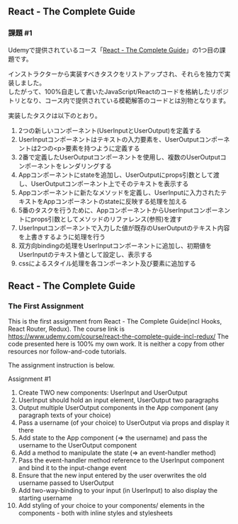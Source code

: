 ## React - The Complete Guide 
### 課題 \#1

Udemyで提供されているコース「[React - The Complete Guide](https://www.udemy.com/course/react-the-complete-guide-incl-redux/)」の1つ目の課題です。

インストラクターから実装すべきタスクをリストアップされ、それらを独力で実装しました。  
したがって、100%自走して書いたJavaScript/Reactのコードを格納したリポジトリとなり、コース内で提供されている模範解答のコードとは別物となります。

実装したタスクは以下のとおり。
1. 2つの新しいコンポーネント(UserInputとUserOutput)を定義する
2. UserInputコンポーネントはテキストの入力要素を、UserOutputコンポーネントは2つの\<p\>要素を持つように定義する
3. 2番で定義したUserOutputコンポーネントを使用し、複数のUserOutputコンポーネントをレンダリングする
4. Appコンポーネントにstateを追加し、UserOutputにprops引数として渡し、UserOutputコンポーネント上でそのテキストを表示する  
5. Appコンポーネントに新たなメソッドを定義し、UserInputに入力されたテキストをAppコンポーネントのstateに反映する処理を加える
6. 5番のタスクを行うために、AppコンポーネントからUserInputコンポーネントにprops引数としてメソッドのリファレンス(参照)を渡す
7. UserInputコンポーネントで入力した値が既存のUserOutputのテキスト内容を上書きするように処理を行う
8. 双方向bindingの処理をUserInputコンポーネントに追加し、初期値をUserInputのテキスト値として設定し、表示する
9. cssによるスタイル処理を各コンポーネント及び要素に追加する
　

## React - The Complete Guide 
### The First Assignment
This is the first assignment from React - The Complete Guide(incl Hooks, React Router, Redux).
The course link is https://www.udemy.com/course/react-the-complete-guide-incl-redux/
The code presented here is 100% my own work. It is neither a copy from other resources nor follow-and-code tutorials.

The assignment instruction is below.

Assignment #1
1. Create TWO new components: UserInput and UserOutput
2. UserInput should hold an input element, UserOutput two paragraphs
3. Output multiple UserOutput components in the App component (any paragraph texts of your choice)
4. Pass a username (of your choice) to UserOutput via props and display it there
5. Add state to the App component (=> the username) and pass the username to the UserOutput component
6. Add a method to manipulate the state (=> an event-handler method)
7. Pass the event-handler method reference to the UserInput component and bind it to the input-change event
8. Ensure that the new input entered by the user overwrites the old username passed to UserOutput
9. Add two-way-binding to your input (in UserInput) to also display the starting username
10. Add styling of your choice to your components/ elements in the components - both with inline styles and stylesheets
